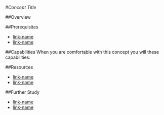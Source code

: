 #*Concept Title*

##Overview

##Prerequisites 
* [link-name](link.com)
* [link-name](link.com)

##Capabilities
When you are comfortable with this concept you will these capabilities:

##Resources
* [link-name](link.com)
* [link-name](link.com)

##Further Study
* [link-name](link.com)
* [link-name](link.com)


